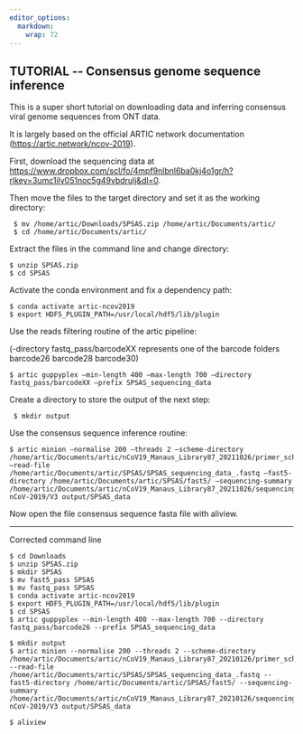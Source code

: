 ```yaml
---
editor_options: 
  markdown: 
    wrap: 72
---
```


## TUTORIAL -- Consensus genome sequence inference 

This is a super short tutorial on downloading data and inferring
consensus viral genome sequences from ONT data.

It is largely based on the official ARTIC network documentation
(<https://artic.network/ncov-2019>).

First, download the sequencing data at
<https://www.dropbox.com/scl/fo/4mpf9nlbnl6ba0kj4o1gr/h?rlkey=3umc1ily051noc5g49vbdrulj&dl=0>.

Then move the files to the target directory and set it as the working
directory:

```{bash}
 $ mv /home/artic/Downloads/SPSAS.zip /home/artic/Documents/artic/
 $ cd /home/artic/Documents/artic/ 
```

Extract the files in the command line and change directory:

```{bash}
$ unzip SPSAS.zip 
$ cd SPSAS
```

Activate the conda environment and fix a dependency path:

```{bash}
$ conda activate artic-ncov2019 
$ export HDF5_PLUGIN_PATH=/usr/local/hdf5/lib/plugin 
```

Use the reads filtering routine of the artic pipeline:

(-directory fastq_pass/barcodeXX represents one of the barcode folders
barcode26 barcode28 barcode30)

```{bash}
$ artic guppyplex –min-length 400 –max-length 700 –directory fastq_pass/barcodeXX –prefix SPSAS_sequencing_data 
```

Create a directory to store the output of the next step:

```{bash}
 $ mkdir output
```

Use the consensus sequence inference routine:

```{bash}
$ artic minion –normalise 200 –threads 2 –scheme-directory /home/artic/Documents/artic/nCoV19_Manaus_Library87_20211026/primer_schemes/ –read-file /home/artic/Documents/artic/SPSAS/SPSAS_sequencing_data_.fastq –fast5-directory /home/artic/Documents/artic/SPSAS/fast5/ –sequencing-summary /home/artic/Documents/artic/nCoV19_Manaus_Library87_20211026/sequencing_summary_FAS96440_ee810178.txt nCoV-2019/V3 output/SPSAS_data 

```

Now open the file consensus sequence fasta file with aliview.

------------------------------------------------------------------------

Corrected command line


    $ cd Downloads
    $ unzip SPSAS.zip
    $ mkdir SPSAS
    $ mv fast5_pass SPSAS
    $ mv fastq_pass SPSAS
    $ conda activate artic-ncov2019 
    $ export HDF5_PLUGIN_PATH=/usr/local/hdf5/lib/plugin 
    $ cd SPSAS
    $ artic guppyplex --min-length 400 --max-length 700 --directory fastq_pass/barcode26 --prefix SPSAS_sequencing_data 

    $ mkdir output
    $ artic minion --normalise 200 --threads 2 --scheme-directory  /home/artic/Documents/artic/nCoV19_Manaus_Library87_20210126/primer_schemes --read-file /home/artic/Documents/artic/SPSAS/SPSAS_sequencing_data_.fastq --fast5-directory /home/artic/Documents/artic/SPSAS/fast5/ --sequencing-summary  /home/artic/Documents/artic/nCoV19_Manaus_Library87_20210126/sequencing_summary_FAS96440_ee810178.txt nCoV-2019/V3 output/SPSAS_data

    $ aliview
